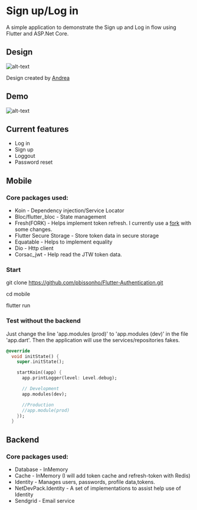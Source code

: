 # Sign up/Log in

A simple application to demonstrate the Sign up and Log in flow using Flutter and ASP.Net Core.

## Design

![alt-text](https://github.com/pbissonho/Authentication-Flow-Flutter/blob/master/design.png)

Design created by [Andrea](https://dribbble.com/shots/5601302-Mobile-Sign-Up-UI) 

## Demo

![alt-text](https://github.com/pbissonho/Authentication-Flow-Flutter/blob/master/authapp.gif)


## Current features

- Log in
- Sign up
- Loggout
- Password reset


## Mobile

### Core packages used:

- Koin - Dependency injection/Service Locator
- Bloc/flutter_bloc - State management
- Fresh(FORK) - Helps implement token refresh. I currently use a [fork](https://github.com/pbissonho/fresh) with some changes.
- Flutter Secure Storage - Store token data in secure storage
- Equatable - Helps to implement equality
- Dio - Http client 
- Corsac_jwt - Help read the JTW token data.

### Start

git clone https://github.com/pbissonho/Flutter-Authentication.git

cd mobile

flutter run


### Test without the backend 

Just change the line 'app.modules (prod)' to 'app.modules (dev)' in the file 'app.dart'.
Then the application will use the services/repositories fakes.

```dart
@override
  void initState() {
    super.initState();

    startKoin((app) {
      app.printLogger(level: Level.debug);

      // Development
      app.modules(dev);

      //Production
      //app.module(prod)
    });
  }
```

  


## Backend

### Core packages used:

- Database - InMemory 
- Cache - InMemory (I will add token cache and refresh-token with Redis)
- Identity - Manages users, passwords, profile data,tokens.
- NetDevPack.Identity - A set of implementations to assist help use of Identity
- Sendgrid - Email service




